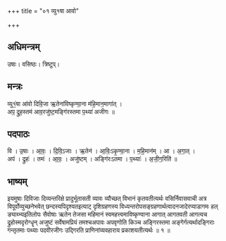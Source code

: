 +++
title = "०१ व्यु१षा आवो"

+++
## अधिमन्त्रम्
उषाः। वसिष्ठः। त्रिष्टुप्।

## मन्त्रः
व्यु१॒॑षा आ॑वो दिवि॒जा ऋ॒तेना॑विष्कृण्वा॒ना म॑हि॒मान॒मागा॑त् ।  
अप॒ द्रुह॒स्तम॑ आव॒रजु॑ष्ट॒मङ्गि॑रस्तमा प॒थ्या॑ अजीगः ॥

## पदपाठः
वि । उ॒षाः । आ॒वः॒ । दि॒वि॒ऽजाः । ऋ॒तेन॑ । आ॒विः॒ऽकृ॒ण्वा॒ना । म॒हि॒मान॑म् । आ । अ॒गा॒त् ।  
अप॑ । द्रुहः॑ । तमः॑ । आ॒वः॒ । अजु॑ष्टम् । अङ्गि॑रःऽतमा । प॒थ्याः॑ । अ॒जी॒ग॒रिति॑ ॥

## भाष्यम्
इयमुषाः दिविजाः दिव्यन्तरिक्षे प्रादुर्भूतासती व्यावः व्यौच्छत् विभानं कृतवतीत्यर्थः वसिर्निवासवाची अत्र विपूर्वोव्युच्छनेभवेत् छन्दस्यपिदृश्यतइत्याट् दृशिग्रहणस्य विध्यन्तरोपसङ्ग्रहणार्थत्वादनजादेरप्याडागमः हल् ङ्याब्भ्यइतिलोपः सैवोषाः ऋतेन तेजसा महिमानं स्वमहत्त्वमाविष्कृण्वाना आगात् आगतवती आगत्यच द्रुहोस्मदृरोग्धॄन् अजुष्टं सर्वेषामप्रियं तमश्चअपावः अपवृणोति किञ्च अङ्गिरस्तमा अङ्गेर्गत्यर्थादङ्गिराः गन्तृतमाः पथ्याः पदवीरजीगः उद्गिरति प्राणिनांव्यवहाराय प्रकाशयतीत्यर्थः ॥ १ ॥
